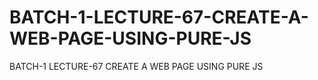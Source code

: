 # BATCH-1-LECTURE-67-CREATE-A-WEB-PAGE-USING-PURE-JS
BATCH-1 LECTURE-67 CREATE A WEB PAGE USING PURE JS
